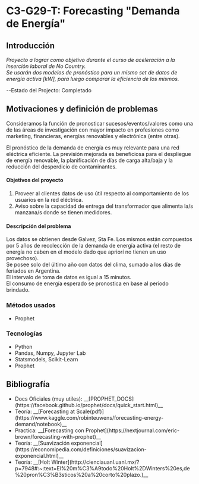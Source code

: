 # C3-G29-T: Forecasting "Demanda de Energía"
## Introducción
<i>
  Proyecto a lograr como objetivo durante el curso de aceleración a la inserción laboral de No Country.<br>
  Se usarán dos modelos de pronóstico para un mismo set de datos de energía activa [kW], para luego comparar la eficiencia de los mismos.
</i>

--Estado del Projecto: Completado<br>

## Motivaciones y definición de problemas
Consideramos la función de pronosticar sucesos/eventos/valores como una de las áreas de investigación con mayor impacto en profesiones como marketing, financieras, energías renovables y electrónica (entre otras).
 
El pronóstico de la demanda de energía es muy relevante para una red eléctrica eficiente. La previsión mejorada es beneficiosa para el despliegue de energía renovable, la planificación de días de carga alta/baja y la reducción del desperdicio de contaminantes.

#### Objetivos del proyecto
<ol>
  <li>Proveer al clientes datos de uso útil respecto al comportamiento de los usuarios en la red eléctrica.</li>
  <li>Aviso sobre la capacidad de entrega del transformador que alimenta la/s manzana/s donde se tienen medidores.</li>
</ol>

#### Descripción del problema
Los datos se obtienen desde Galvez, Sta Fe. Los mismos están compuestos por 5 años de recolección de la demanda de energía activa (el resto de energía no caben en el modelo dado que apriorí no tienen un uso provechoso). <br>
Se posee solo del último año con datos del clima, sumado a los días de feriados en Argentina.<br>
El intervalo de toma de datos es igual a 15 minutos.<br>
El consumo de energía esperado se pronostica en base al periodo brindado.

### Métodos usados
<ul>  
  <li>Prophet</li>  
</ul>

### Tecnologías
<ul>
  <li>Python</li>
  <li>Pandas, Numpy, Jupyter Lab</li>
  <li>Statsmodels, Scikit-Learn</li>
  <li>Prophet</li>
</ul>

## Bibliografía
<ul>
  <li> Docs Oficiales (muy utiles): __[PROPHET_DOCS](https://facebook.github.io/prophet/docs/quick_start.html)__ </li>
  <li>Teoría: __[Forecasting at Scale(pdf)](https://www.kaggle.com/robinteuwens/forecasting-energy-demand/notebook)__</li>
  <li>Practica: __[Forecasting con Prophet](https://nextjournal.com/eric-brown/forecasting-with-prophet)__</li>
  <li>Teoría: __[Suavización exponencial](https://economipedia.com/definiciones/suavizacion-exponencial.html)__</li>
  <li>Teoría: __[Holt Winter](http://cienciauanl.uanl.mx/?p=7948#:~:text=El%20m%C3%A9todo%20Holt%2DWinters%20es,de%20pron%C3%B3sticos%20a%20corto%20plazo.)__</li>  
</ul> 
